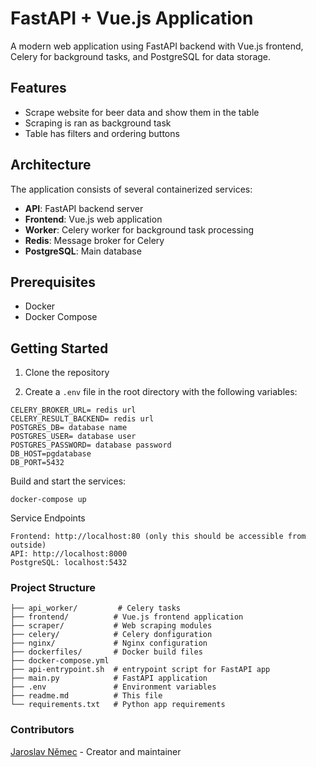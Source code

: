 # FastAPI + Vue.js Application

A modern web application using FastAPI backend with Vue.js frontend, Celery for background tasks, and PostgreSQL for data storage.

## Features
- Scrape website for beer data and show them in the table
- Scraping is ran as background task
- Table has filters and ordering buttons

## Architecture

The application consists of several containerized services:

- **API**: FastAPI backend server
- **Frontend**: Vue.js web application
- **Worker**: Celery worker for background task processing
- **Redis**: Message broker for Celery
- **PostgreSQL**: Main database

## Prerequisites

- Docker
- Docker Compose

## Getting Started

1. Clone the repository

2. Create a `.env` file in the root directory with the following variables:
```
CELERY_BROKER_URL= redis url
CELERY_RESULT_BACKEND= redis url
POSTGRES_DB= database name
POSTGRES_USER= database user
POSTGRES_PASSWORD= database password
DB_HOST=pgdatabase
DB_PORT=5432
```

Build and start the services:
```
docker-compose up
```

Service Endpoints
```
Frontend: http://localhost:80 (only this should be accessible from outside)
API: http://localhost:8000
PostgreSQL: localhost:5432
```

### Project Structure
```
├── api_worker/         # Celery tasks
├── frontend/          # Vue.js frontend application
├── scraper/           # Web scraping modules
├── celery/            # Celery donfiguration
├── nginx/             # Nginx configuration
├── dockerfiles/       # Docker build files
├── docker-compose.yml
├── api-entrypoint.sh  # entrypoint script for FastAPI app
├── main.py            # FastAPI application
├── .env               # Environment variables
├── readme.md          # This file
└── requirements.txt   # Python app requirements
```
### Contributors
[Jaroslav Němec](https://github.com/jnemec91) - Creator and maintainer

